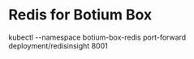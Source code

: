 # Redis for Botium Box

kubectl --namespace botium-box-redis port-forward deployment/redisinsight 8001

